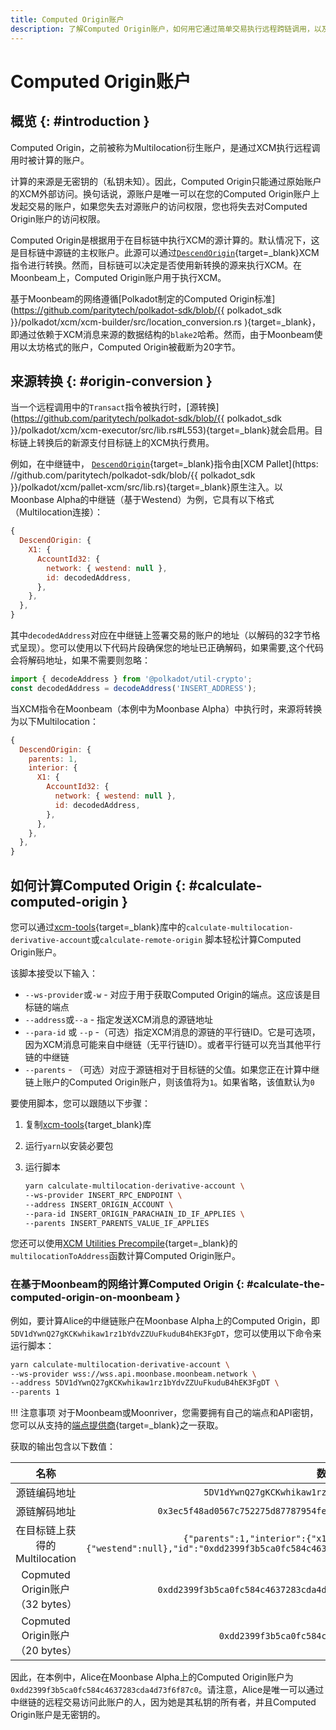 ```yaml
---
title: Computed Origin账户
description: 了解Computed Origin账户，如何用它通过简单交易执行远程跨链调用，以及如何计算这些账户。
---
```


# Computed Origin账户

## 概览 {: #introduction }

Computed Origin，之前被称为Multilocation衍生账户，是通过XCM执行远程调用时被计算的账户。

计算的来源是无密钥的（私钥未知）。因此，Computed Origin只能通过原始账户的XCM外部访问。换句话说，源账户是唯一可以在您的Computed Origin账户上发起交易的账户，如果您失去对源账户的访问权限，您也将失去对Computed Origin账户的访问权限。

Computed Origin是根据用于在目标链中执行XCM的源计算的。默认情况下，这是目标链中源链的主权账户。此源可以通过[`DescendOrigin`](/builders/interoperability/xcm/core-concepts/instructions#descend-origin){target=_blank}XCM指令进行转换。然而，目标链可以决定是否使用新转换的源来执行XCM。在Moonbeam上，Computed Origin账户用于执行XCM。

基于Moonbeam的网络遵循[Polkadot制定的Computed Origin标准](https://github.com/paritytech/polkadot-sdk/blob/{{ polkadot_sdk }}/polkadot/xcm/xcm-builder/src/location_conversion.rs ){target=_blank}，即通过依赖于XCM消息来源的数据结构的`blake2`哈希。然而，由于Moonbeam使用以太坊格式的账户，Computed Origin被截断为20字节。

## 来源转换 {: #origin-conversion }

当一个远程调用中的`Transact`指令被执行时，[源转换](https://github.com/paritytech/polkadot-sdk/blob/{{ polkadot_sdk }}/polkadot/xcm/xcm-executor/src/lib.rs#L553){target=_blank}就会启用。目标链上转换后的新源支付目标链上的XCM执行费用。

例如，在中继链中， [`DescendOrigin`](/builders/interoperability/xcm/core-concepts/instructions#descend-origin){target=_blank}指令由[XCM Pallet](https: //github.com/paritytech/polkadot-sdk/blob/{{ polkadot_sdk }}/polkadot/xcm/pallet-xcm/src/lib.rs){target=_blank}原生注入。以Moonbase Alpha的中继链（基于Westend）为例，它具有以下格式（Multilocation连接）：

```js
{
  DescendOrigin: {
    X1: {
      AccountId32: {
        network: { westend: null },
        id: decodedAddress,
      },
    },
  },
}
```

其中`decodedAddress`对应在中继链上签署交易的账户的地址（以解码的32字节格式呈现）。您可以使用以下代码片段确保您的地址已正确解码，如果需要,这个代码会将解码地址，如果不需要则忽略：

```js
import { decodeAddress } from '@polkadot/util-crypto';
const decodedAddress = decodeAddress('INSERT_ADDRESS');
```

当XCM指令在Moonbeam（本例中为Moonbase Alpha）中执行时，来源将转换为以下Multilocation：

```js
{
  DescendOrigin: {
    parents: 1,
    interior: {
      X1: {
        AccountId32: {
          network: { westend: null },
          id: decodedAddress,
        },
      },
    },
  },
}
```

## 如何计算Computed Origin {: #calculate-computed-origin }

您可以通过[xcm-tools](https://github.com/Moonsong-Labs/xcm-tools){target=_blank}库中的`calculate-multilocation-derivative-account`或`calculate-remote-origin` 脚本轻松计算Computed Origin账户。

该脚本接受以下输入：

- `--ws-provider`或`-w` - 对应于用于获取Computed Origin的端点。这应该是目标链的端点
- `--address`或`--a` - 指定发送XCM消息的源链地址
- `--para-id` 或 `--p` -（可选）指定XCM消息的源链的平行链ID。它是可选项，因为XCM消息可能来自中继链（无平行链ID）。或者平行链可以充当其他平行链的中继链
- `--parents` - （可选）对应于源链相对于目标链的父值。如果您正在计算中继链上账户的Computed Origin账户，则该值将为`1`。如果省略，该值默认为`0`

要使用脚本，您可以跟随以下步骤：

1. 复制[xcm-tools](https://github.com/Moonsong-Labs/xcm-tools){target_blank}库

2. 运行`yarn`以安装必要包

3. 运行脚本

    ```bash
    yarn calculate-multilocation-derivative-account \
    --ws-provider INSERT_RPC_ENDPOINT \
    --address INSERT_ORIGIN_ACCOUNT \
    --para-id INSERT_ORIGIN_PARACHAIN_ID_IF_APPLIES \
    --parents INSERT_PARENTS_VALUE_IF_APPLIES
    ```

您还可以使用[XCM Utilities Precompile](/builders/interoperability/xcm/xcm-utils/){target=_blank}的`multilocationToAddress`函数计算Computed Origin账户。

### 在基于Moonbeam的网络计算Computed Origin {: #calculate-the-computed-origin-on-moonbeam }

例如，要计算Alice的中继链账户在Moonbase Alpha上的Computed Origin，即`5DV1dYwnQ27gKCKwhikaw1rz1bYdvZZUuFkuduB4hEK3FgDT`，您可以使用以下命令来运行脚本：

```bash
yarn calculate-multilocation-derivative-account \
--ws-provider wss://wss.api.moonbase.moonbeam.network \
--address 5DV1dYwnQ27gKCKwhikaw1rz1bYdvZZUuFkuduB4hEK3FgDT \
--parents 1
```

!!! 注意事项
    对于Moonbeam或Moonriver，您需要拥有自己的端点和API密钥，您可以从支持的[端点提供商](/builders/get-started/endpoints/){target=_blank}之一获取。

获取的输出包含以下数值：

|              名称               |                             数值                             |
| :-----------------------------: | :----------------------------------------------------------: |
|          源链编码地址           |      `5DV1dYwnQ27gKCKwhikaw1rz1bYdvZZUuFkuduB4hEK3FgDT`      |
|          源链解码地址           | `0x3ec5f48ad0567c752275d87787954fef72f557b8bfa5eefc88665fa0beb89a56` |
|  在目标链上获得的Multilocation  | `{"parents":1,"interior":{"x1":{"accountId32":{"network": {"westend":null},"id":"0xdd2399f3b5ca0fc584c4637283cda4d73f6f87c0afb2e78fdbbbf4ce26c2556c"}}}}` |
| Copmuted Origin账户（32 bytes） | `0xdd2399f3b5ca0fc584c4637283cda4d73f6f87c0afb2e78fdbbbf4ce26c2556c` |
| Copmuted Origin账户（20 bytes） |         `0xdd2399f3b5ca0fc584c4637283cda4d73f6f87c0`         |

因此，在本例中，Alice在Moonbase Alpha上的Computed Origin账户为`0xdd2399f3b5ca0fc584c4637283cda4d73f6f87c0`。请注意，Alice是唯一可以通过中继链的远程交易访问此账户的人，因为她是其私钥的所有者，并且Computed Origin账户是无密钥的。
